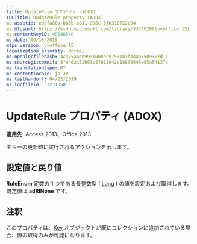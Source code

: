 ```yaml
---
title: UpdateRule プロパティ (ADOX)
TOCTitle: UpdateRule property (ADOX)
ms:assetid: edefa80a-b83b-e811-996c-6f0318722c84
ms:mtpsurl: https://msdn.microsoft.com/library/JJ250206(v=office.15)
ms:contentKeyID: 48548548
ms.date: 09/18/2015
mtps_version: v=office.15
localization_priority: Normal
ms.openlocfilehash: 4c375a4eb9931008ea9753181b44aa5509377d11
ms.sourcegitcommit: 8fe462c32b91c87911942c188f3445e85a54137c
ms.translationtype: MT
ms.contentlocale: ja-JP
ms.lasthandoff: 04/23/2019
ms.locfileid: "32313581"
---
```

# <a name="updaterule-property-adox"></a>UpdateRule プロパティ (ADOX)


**適用先:** Access 2013、Office 2013

主キーの更新時に実行されるアクションを示します。

## <a name="settings-and-return-values"></a>設定値と戻り値

**RuleEnum** 定数の 1 つである長整数型 ( [Long](ruleenum.md) ) の値を設定および取得します。 既定値は **adRINone** です。

## <a name="remarks"></a>注釈

このプロパティは、[Key](key-object-adox.md) オブジェクトが既にコレクションに追加されている場合、値の取得のみが可能になります。

